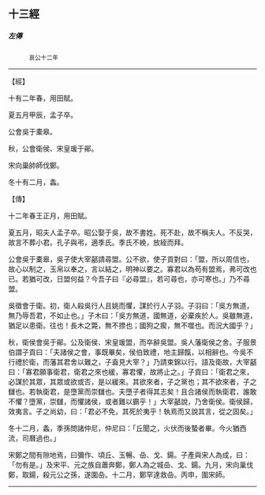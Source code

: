

## 十三經

##### 左傳
　　　`哀公十二年`

* * *

【經】

十有二年春，用田賦。

夏五月甲辰，孟子卒。

公會吳于橐皋。

秋，公會衛侯、宋皇瑗于鄖。

宋向巢帥師伐鄭。

冬十有二月，螽。

【傳】

十二年春王正月，用田賦。

夏五月，昭夫人孟子卒。昭公娶于吳，故不書姓。死不赴，故不稱夫人。不反哭，故言不葬小君。孔子與弔，適季氏。季氏不絻，放絰而拜。

公會吳于橐皋，吳子使大宰嚭請尋盟。公不欲，使子貢對曰：「盟，所以周信也，故心以制之，玉帛以奉之，言以結之，明神以要之。寡君以為苟有盟焉，弗可改也已。若猶可改，日盟何益？今吾子曰『必尋盟』，若可尋也，亦可寒也。」乃不尋盟。

吳徵會于衛。初，衛人殺吳行人且姚而懼，謀於行人子羽。子羽曰：「吳方無道，無乃辱吾君，不如止也。」子木曰：「吳方無道，國無道，必棄疾於人。吳雖無道，猶足以患衛。往也！長木之斃，無不摽也；國狗之瘈，無不噬也。而況大國乎？」

秋，衛侯會吳于鄖。公及衛侯、宋皇瑗盟，而卒辭吳盟。吳人藩衛侯之舍。子服景伯謂子貢曰：「夫諸侯之會，事既畢矣，侯伯致禮，地主歸餼，以相辭也。今吳不行禮於衛，而藩其君舍以難之，子盍見大宰？」乃請束錦以行。語及衛故，大宰嚭曰：「寡君願事衛君，衛君之來也緩，寡君懼，故將止之。」子貢曰：「衛君之來，必謀於其眾，其眾或欲或否，是以緩來。其欲來者，子之黨也；其不欲來者，子之讎也。若執衛君，是墮黨而崇讎也。夫墮子者得其志矣！且合諸侯而執衛君，誰敢不懼？墮黨，崇讎，而懼諸侯，或者難以霸乎！」大宰嚭說，乃舍衛侯。衛侯歸，效夷言。子之尚幼，曰：「君必不免，其死於夷乎！執焉而又說其言，從之固矣。」

冬十二月，螽，季孫問諸仲尼，仲尼曰：「丘聞之，火伏而後蟄者畢。今火猶西流，司曆過也。」

宋鄭之間有隙地焉，曰彌作、頃丘、玉暢、喦、戈、鍚。子產與宋人為成，曰：「勿有是。」及宋平、元之族自蕭奔鄭，鄭人為之城喦、戈、鍚。九月，宋向巢伐鄭，取鍚，殺元公之孫，遂圍喦。十二月，鄭罕達救喦。丙申，圍宋師。

* * *

